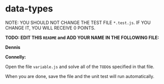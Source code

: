 # data-types

NOTE: YOU SHOULD NOT CHANGE THE TEST FILE `*.test.js`. IF YOU CHANGE IT, YOU WILL RECEIVE 0 POINTS.

**TODO: EDIT THIS `README` and ADD YOUR NAME IN THE FOLLOWING FILE:**

**Dennis** 

**Connelly:**

Open the file `variable.js` and solve all of the `TODO`s specified in that file.

When you are done, save the file and the unit test will run automatically.
